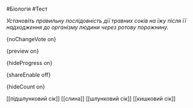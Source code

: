 #Біологія #Тест

*Установіть правильну послідовність дії травних соків на їжу після її надходження до організму людини через ротову порожнину.*

{noChangeVote on}

{preview on}

{hideProgress on}

{shareEnable off}

{hideCount on}

[[підшлунковий сік]]
[[слина]]
[[шлунковий сік]]
[[кишковий сік]]

